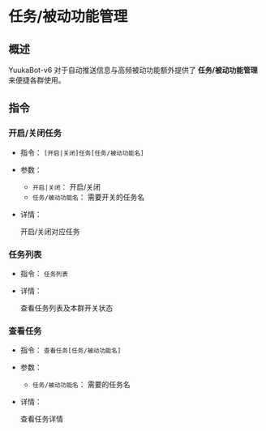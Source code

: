 # 任务/被动功能管理

## 概述

YuukaBot-v6 对于自动推送信息与高频被动功能额外提供了 **任务/被动功能管理** 来便捷各群使用。

## 指令

### 开启/关闭任务 <Badge type="tip" text="群管或群主" vertical="top" />

- 指令： `[开启|关闭]任务[任务/被动功能名]`

- 参数：
  - `开启|关闭`： 开启/关闭
  - `任务/被动功能名`： 需要开关的任务名

- 详情：

  开启/关闭对应任务

### 任务列表

- 指令： `任务列表`

- 详情：

  查看任务列表及本群开关状态

### 查看任务

- 指令： `查看任务[任务/被动功能名]`

- 参数：

  - `任务/被动功能名`： 需要的任务名

- 详情：

  查看任务详情
